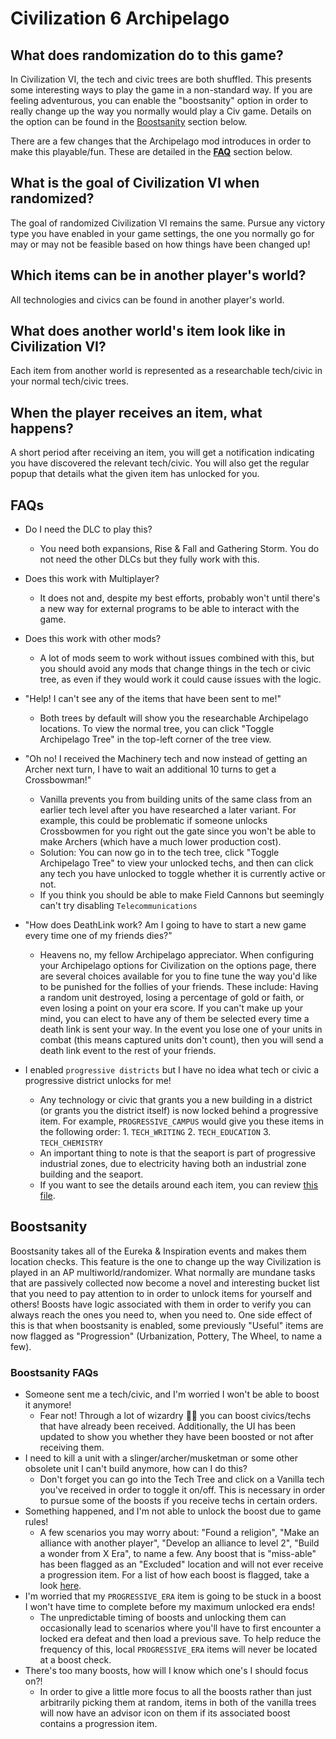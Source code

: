 # Civilization 6 Archipelago

## What does randomization do to this game?

In Civilization VI, the tech and civic trees are both shuffled. This presents some interesting ways to play the game in a non-standard way. If you are feeling adventurous, you can enable the "boostsanity" option in order to really change up the way you normally would play a Civ game. Details on the option can be found in the [Boostsanity](#boostsanity) section below.

There are a few changes that the Archipelago mod introduces in order to make this playable/fun. These are detailed in the [__FAQ__](#faqs) section below.

## What is the goal of Civilization VI when randomized?
The goal of randomized Civilization VI remains the same. Pursue any victory type you have enabled in your game settings, the one you normally go for may or may not be feasible based on how things have been changed up!

## Which items can be in another player's world?
All technologies and civics can be found in another player's world.

## What does another world's item look like in Civilization VI?
Each item from another world is represented as a researchable tech/civic in your normal tech/civic trees.

## When the player receives an item, what happens?
A short period after receiving an item, you will get a notification indicating you have discovered the relevant tech/civic. You will also get the regular popup that details what the given item has unlocked for you.

## FAQs
- Do I need the DLC to play this?
    - You need both expansions, Rise & Fall and Gathering Storm. You do not need the other DLCs but they fully work with this.
- Does this work with Multiplayer?
    - It does not and, despite my best efforts, probably won't until there's a new way for external programs to be able to interact with the game.
- Does this work with other mods?
    - A lot of mods seem to work without issues combined with this, but you should avoid any mods that change things in the tech or civic tree, as even if they would work it could cause issues with the logic.
- "Help! I can't see any of the items that have been sent to me!"
    - Both trees by default will show you the researchable Archipelago locations. To view the normal tree, you can click "Toggle Archipelago Tree" in the top-left corner of the tree view.
- "Oh no! I received the Machinery tech and now instead of getting an Archer next turn, I have to wait an additional 10 turns to get a Crossbowman!"
    - Vanilla prevents you from building units of the same class from an earlier tech level after you have researched a later variant. For example, this could be problematic if someone unlocks Crossbowmen for you right out the gate since you won't be able to make Archers (which have a much lower production cost).
    - Solution: You can now go in to the tech tree, click "Toggle Archipelago Tree" to view your unlocked techs, and then can click any tech you have unlocked to toggle whether it is currently active or not.
	- If you think you should be able to make Field Cannons but seemingly can't try disabling `Telecommunications`
- "How does DeathLink work? Am I going to have to start a new game every time one of my friends dies?"
    - Heavens no, my fellow Archipelago appreciator. When configuring your Archipelago options for Civilization on the options page, there are several choices available for you to fine tune the way you'd like to be punished for the follies of your friends. These include: Having a random unit destroyed, losing a percentage of gold or faith, or even losing a point on your era score. If you can't make up your mind, you can elect to have any of them be selected every time a death link is sent your way.
    In the event you lose one of your units in combat (this means captured units don't count), then you will send a death link event to the rest of your friends.

- I enabled `progressive districts` but I have no idea what tech or civic a progressive district unlocks for me!
    - Any technology or civic that grants you a new building in a district (or grants you the district itself) is now locked behind a progressive item. For example, `PROGRESSIVE_CAMPUS` would give you these items in the following order:
          1. `TECH_WRITING`
          2. `TECH_EDUCATION`
          3. `TECH_CHEMISTRY`
	- An important thing to note is that the seaport is part of progressive industrial zones, due to electricity having both an industrial zone building and the seaport.
    - If you want to see the details around each item, you can review [this file](https://github.com/ArchipelagoMW/Archipelago/blob/main/worlds/civ_6/data/progressive_districts.py).

## Boostsanity
Boostsanity takes all of the Eureka & Inspiration events and makes them location checks. This feature is the one to change up the way Civilization is played in an AP multiworld/randomizer. What normally are mundane tasks that are passively collected now become a novel and interesting bucket list that you need to pay attention to  in order to unlock items for yourself and others!
Boosts have logic associated with them in order to verify you can always reach the ones you need to, when you need to. One side effect of this is that when boostsanity is enabled, some previously "Useful" items are now flagged as "Progression" (Urbanization, Pottery, The Wheel, to name a few).

### Boostsanity FAQs
- Someone sent me a tech/civic, and I'm worried I won't be able to boost it anymore!
    - Fear not! Through a lot of wizardry 🧙‍♂️ you can boost civics/techs that have already been received. Additionally, the UI has been updated to show you whether they have been boosted or not after receiving them.
- I need to kill a unit with a slinger/archer/musketman or some other obsolete unit I can't build anymore, how can I do this?
    - Don't forget you can go into the Tech Tree and click on a Vanilla tech you've received in order to toggle it on/off. This is necessary in order to pursue some of the boosts if you receive techs in certain orders.
- Something happened, and I'm not able to unlock the boost due to game rules!
    - A few scenarios you may worry about: "Found a religion", "Make an alliance with another player", "Develop an alliance to level 2", "Build a wonder from X Era", to name a few. Any boost that is "miss-able" has been flagged as an "Excluded" location and will not ever receive a progression item. For a list of how each boost is flagged, take a look [here](https://github.com/ArchipelagoMW/Archipelago/blob/main/worlds/civ_6/data/boosts.py).
- I'm worried that my `PROGRESSIVE_ERA` item is going to be stuck in a boost I won't have time to complete before my maximum unlocked era ends!
    - The unpredictable timing of boosts and unlocking them can occasionally lead to scenarios where you'll have to first encounter a locked era defeat and then load a previous save. To help reduce the frequency of this, local `PROGRESSIVE_ERA` items will never be located at a boost check.
- There's too many boosts, how will I know which one's I should focus on?!
    - In order to give a little more focus to all the boosts rather than just arbitrarily picking them at random, items in both of the vanilla trees will now have an advisor icon on them if its associated boost contains a progression item.
